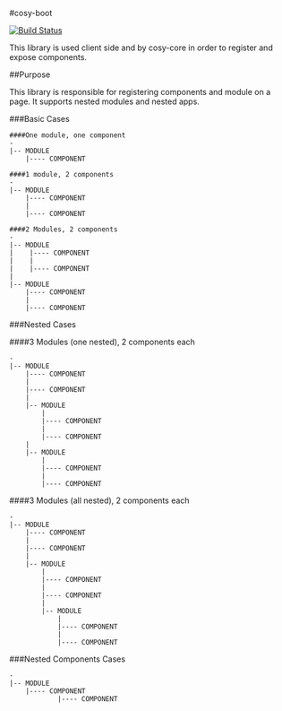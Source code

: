 #cosy-boot

[![Build Status](https://travis-ci.org/dervalp/cosyJS-boot.png?branch=master)](https://travis-ci.org/dervalp/cosyJS-boot)

This library is used client side and by cosy-core in order to register and expose components.

##Purpose

This library is responsible for registering components and module on a page.
It supports nested modules and nested apps.

###Basic Cases

```
####One module, one component
-
|-- MODULE
    |---- COMPONENT
```

```
####1 module, 2 components
-
|-- MODULE
    |---- COMPONENT
    |
    |---- COMPONENT
```

```
####2 Modules, 2 components
-
|-- MODULE
|    |---- COMPONENT
|    |
|    |---- COMPONENT
|
|-- MODULE
    |---- COMPONENT
    |
    |---- COMPONENT
```

###Nested Cases

####3 Modules (one nested), 2 components each
```
-
|-- MODULE
    |---- COMPONENT
    |
    |---- COMPONENT
    |
    |-- MODULE
        |
        |---- COMPONENT
        |
        |---- COMPONENT
    |
    |-- MODULE
        |
        |---- COMPONENT
        |
        |---- COMPONENT
```

####3 Modules (all nested), 2 components each
```
-
|-- MODULE
    |---- COMPONENT
    |
    |---- COMPONENT
    |
    |-- MODULE
        |
        |---- COMPONENT
        |
        |---- COMPONENT
        |
        |-- MODULE
            |
            |---- COMPONENT
            |
            |---- COMPONENT
```
###Nested Components Cases
```
-
|-- MODULE
    |---- COMPONENT
            |---- COMPONENT
```